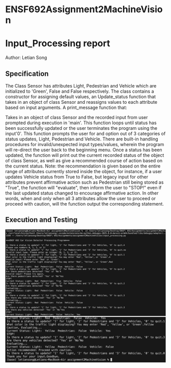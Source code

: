 # ENSF692Assignment2MachineVision
# Input_Processing report
Author: Letian Song


## Specification
The Class Sensor has attributes Light, Pedestrian and Vehicle which are initialized to 'Green', False and False respectively. The class contains a constructor for assigning default values, an Update_status function that takes in an object of class Sensor and reassigns values to each attribute based on input arguments. A print_message function that:


Takes in an object of class Sensor and the recorded input from user prompted during execution in 'main'.
This function loops until status has been successfully updated or the user terminates the program using the input'0'.
This function prompts the user for and option out of 3 categories of status updates, Light, Pedestrian and Vehicle.
There are built-in handling procedures for invalid/unexpected input types/values, wherein the program will re-direct the user back to the beginning menu.
Once a status has been updated, the function will print out the current recorded status of the object of class Sensor, as well as give a recommended course of action based on the current status.
Note: the recommendation is given based on the entire range of attributes currently stored inside the object, for instance, if a user updates Vehicle status from True to False,
but legacy input for other attributes prevent affirmative action such as Pedestrian still being stored as "True", the function will "evaluate", then inform the user to "STOP!" even if the last updated status changed to encourage affirmative action. In other words, when and only when all 3 attributes allow the user to proceed or proceed with caution, will the function output the corresponding statement.


## Execution and Testing
![Successful execution input_processing.py](ExampleOutput1.png)
![Successful execution input_processing.py](ExampleOutput2.png)
